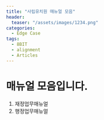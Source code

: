 ```yaml
---
title: "사립유치원 매뉴얼 모음"
header:
  teaser: "/assets/images/1234.png"
categories:
  - Edge Case
tags:
  - 8BIT
  - alignment
  - Articles
---
```


# 매뉴얼 모음입니다.

1. 재정업무매뉴얼
2. 행정업무매뉴얼


